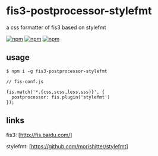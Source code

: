 # fis3-postprocessor-stylefmt
a css formatter of fis3 based on stylefmt

[![npm](https://img.shields.io/npm/v/fis3-postprocessor-stylefmt.svg?style=flat-square)](https://www.npmjs.com/package/fis3-lint-stylelint) 
[![npm](https://img.shields.io/npm/dt/fis3-postprocessor-stylefmt.svg?style=flat-square)](https://www.npmjs.com/package/fis3-lint-stylelint) 
[![npm](https://img.shields.io/npm/dm/fis3-postprocessor-stylefmt.svg?style=flat-square)](https://www.npmjs.com/package/fis3-lint-stylelint)

## usage

    $ npm i -g fis3-postprocessor-stylefmt

```
// fis-conf.js

fis.match('*.{css,scss,less,sss}}', {
  postprocessor: fis.plugin('stylefmt')
});
```

## links
fis3: [http://fis.baidu.com/]

stylefmt: [https://github.com/morishitter/stylefmt]

